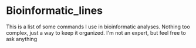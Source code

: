 # Bioinformatic_lines
This is a list of some commands I use in bioinformatic analyses. Nothing too complex, just a way to keep it organized. 
I'm not an expert, but feel free to ask anything
